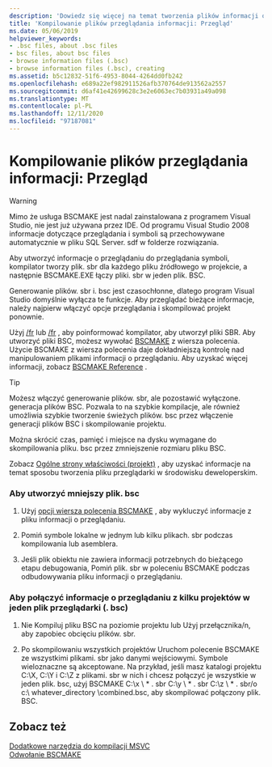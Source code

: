 ```yaml
---
description: 'Dowiedz się więcej na temat tworzenia plików informacji o przeglądaniu: Omówienie'
title: 'Kompilowanie plików przeglądania informacji: Przegląd'
ms.date: 05/06/2019
helpviewer_keywords:
- .bsc files, about .bsc files
- bsc files, about bsc files
- browse information files (.bsc)
- browse information files (.bsc), creating
ms.assetid: b5c12832-51f6-4953-8044-4264dd0fb242
ms.openlocfilehash: e689a22ef982911526afb370764de913562a2557
ms.sourcegitcommit: d6af41e42699628c3e2e6063ec7b03931a49a098
ms.translationtype: MT
ms.contentlocale: pl-PL
ms.lasthandoff: 12/11/2020
ms.locfileid: "97187081"
---
```

# <a name="building-browse-information-files-overview"></a>Kompilowanie plików przeglądania informacji: Przegląd

> [!WARNING]
> Mimo że usługa BSCMAKE jest nadal zainstalowana z programem Visual Studio, nie jest już używana przez IDE. Od programu Visual Studio 2008 informacje dotyczące przeglądania i symboli są przechowywane automatycznie w pliku SQL Server. sdf w folderze rozwiązania.

Aby utworzyć informacje o przeglądaniu do przeglądania symboli, kompilator tworzy plik. sbr dla każdego pliku źródłowego w projekcie, a następnie BSCMAKE.EXE łączy pliki. sbr w jeden plik. BSC.

Generowanie plików. sbr i. bsc jest czasochłonne, dlatego program Visual Studio domyślnie wyłącza te funkcje. Aby przeglądać bieżące informacje, należy najpierw włączyć opcje przeglądania i skompilować projekt ponownie.

Użyj [/fr](fr-fr-create-dot-sbr-file.md) lub [/fr](fr-fr-create-dot-sbr-file.md) , aby poinformować kompilator, aby utworzył pliki SBR. Aby utworzyć pliki BSC, możesz wywołać [BSCMAKE](bscmake-command-line.md) z wiersza polecenia. Użycie BSCMAKE z wiersza polecenia daje dokładniejszą kontrolę nad manipulowaniem plikami informacji o przeglądaniu. Aby uzyskać więcej informacji, zobacz [BSCMAKE Reference](bscmake-reference.md) .

> [!TIP]
> Możesz włączyć generowanie plików. sbr, ale pozostawić wyłączone. generacja plików BSC. Pozwala to na szybkie kompilacje, ale również umożliwia szybkie tworzenie świeżych plików. bsc przez włączenie generacji plików BSC i skompilowanie projektu.

Można skrócić czas, pamięć i miejsce na dysku wymagane do skompilowania pliku. bsc przez zmniejszenie rozmiaru pliku BSC.

Zobacz [Ogólne strony właściwości (projekt)](general-property-page-project.md) , aby uzyskać informacje na temat sposobu tworzenia pliku przeglądarki w środowisku deweloperskim.

### <a name="to-create-a-smaller-bsc-file"></a>Aby utworzyć mniejszy plik. bsc

1. Użyj [opcji wiersza polecenia BSCMAKE](bscmake-options.md) , aby wykluczyć informacje z pliku informacji o przeglądaniu.

1. Pomiń symbole lokalne w jednym lub kilku plikach. sbr podczas kompilowania lub asemblera.

1. Jeśli plik obiektu nie zawiera informacji potrzebnych do bieżącego etapu debugowania, Pomiń plik. sbr w poleceniu BSCMAKE podczas odbudowywania pliku informacji o przeglądaniu.

### <a name="to-combine-the-browse-information-from-several-projects-into-one-browser-file-bsc"></a>Aby połączyć informacje o przeglądaniu z kilku projektów w jeden plik przeglądarki (. bsc)

1. Nie Kompiluj pliku BSC na poziomie projektu lub Użyj przełącznika/n, aby zapobiec obcięciu plików. sbr.

1. Po skompilowaniu wszystkich projektów Uruchom polecenie BSCMAKE ze wszystkimi plikami. sbr jako danymi wejściowymi. Symbole wieloznaczne są akceptowane. Na przykład, jeśli masz katalogi projektu C:\X, C:\Y i C:\Z z plikami. sbr w nich i chcesz połączyć je wszystkie w jeden plik. bsc, użyj BSCMAKE C:\x \\ \* . sbr C:\y \\ \* . sbr C:\z \\ \* . sbr/o c:\ whatever_directory \combined.bsc, aby skompilować połączony plik. BSC.

## <a name="see-also"></a>Zobacz też

[Dodatkowe narzędzia do kompilacji MSVC](c-cpp-build-tools.md)<br/>
[Odwołanie BSCMAKE](bscmake-reference.md)
